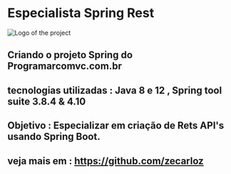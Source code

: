# Especialista Spring Rest
![Logo of the project](https://encrypted-tbn0.gstatic.com/images?q=tbn:ANd9GcSj_sxUjxvS1BXPRxlPyBPBCOMKPrptNTy7kA&usqp=CAU)
## Criando o projeto Spring do Programarcomvc.com.br
## tecnologias utilizadas : Java 8 e 12 , Spring tool suite 3.8.4 & 4.10 
## Objetivo : Especializar em criação de Rets API's usando Spring Boot.
## veja mais em : https://github.com/zecarloz
